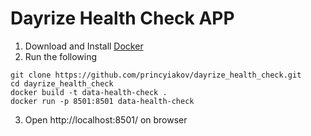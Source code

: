 # Dayrize Health  Check APP 

1. Download and Install [Docker](https://www.docker.com/products/docker-desktop/)
2. Run the following 
```
git clone https://github.com/princyiakov/dayrize_health_check.git
cd dayrize_health_check
docker build -t data-health-check .
docker run -p 8501:8501 data-health-check
```
3. Open http://localhost:8501/ on browser
